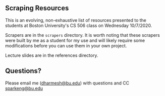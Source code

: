 ## Scraping Resources

This is an evolving, non-exhaustive list of resources presented to the students at
Boston University's CS 506 class on Wednesday 10/7/2020.

Scrapers are in the `scrapers` directory. It is worth noting that these scrapers
were built by me as a student for my use and will likely require some modifications
before you can use them in your own project. 

Lecture slides are in the references directory.

## Questions?

Please email me (dharmesh@bu.edu) with questions and CC sparkeng@bu.edu

